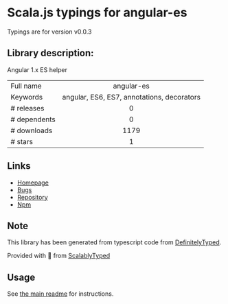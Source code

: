 
# Scala.js typings for angular-es

Typings are for version v0.0.3

## Library description:
Angular 1.x ES helper

|                    |                 |
| ------------------ | :-------------: |
| Full name          | angular-es |
| Keywords           | angular, ES6, ES7, annotations, decorators |
| # releases         | 0 |
| # dependents       | 0 |
| # downloads        | 1179 |
| # stars            | 1 |

## Links
- [Homepage](https://github.com/mbutsykin/angular-es)
- [Bugs](https://github.com/mbutsykin/angular-es/issues)
- [Repository](https://github.com/mbutsykin/angular-es)
- [Npm](https://www.npmjs.com/package/angular-es)
    


## Note
This library has been generated from typescript code from [DefinitelyTyped](https://definitelytyped.org).

Provided with :purple_heart: from [ScalablyTyped](https://github.com/oyvindberg/ScalablyTyped)

## Usage
See [the main readme](../../readme.md) for instructions.


